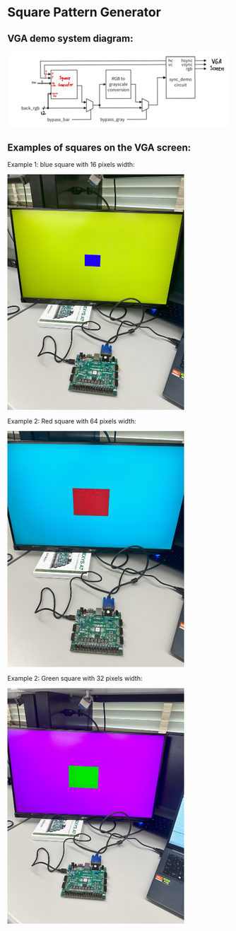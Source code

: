 # Square Pattern Generator



## VGA demo system diagram: 

<img src='./images/system_diagram.jpg' width='800'>

## Examples of squares on the VGA screen: 

Example 1: blue square with 16 pixels width:

<img src='./images/example1.jpg' width='400'>

Example 2: Red square with 64 pixels width:

<img src='./images/example2.jpg' width='400'>

Example 2: Green square with 32 pixels width:

<img src='./images/example3.jpg' width='400'>
